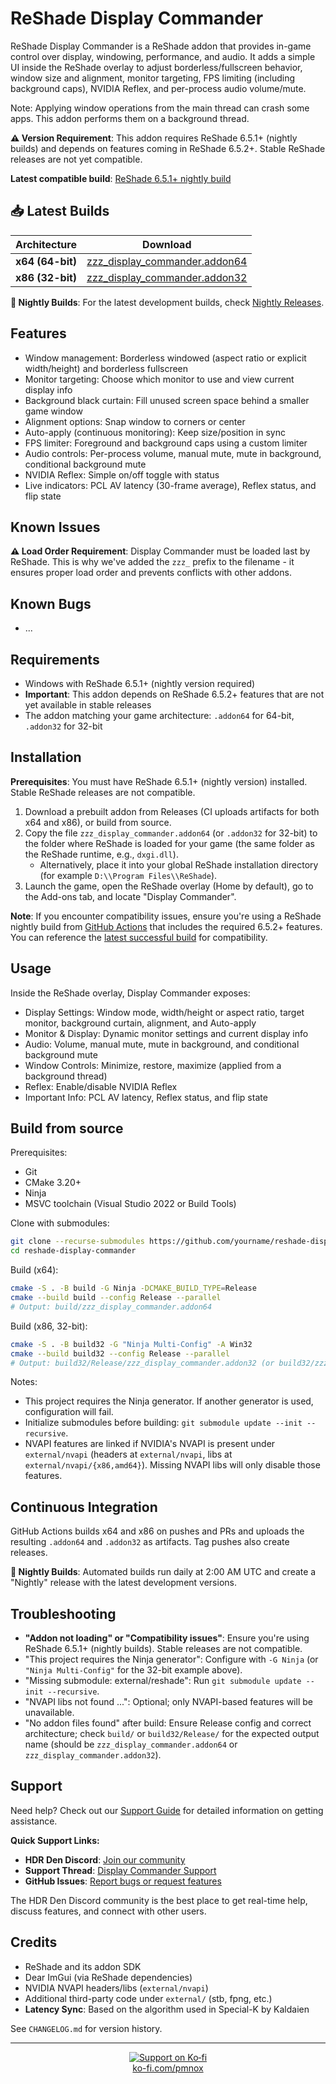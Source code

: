 # ReShade Display Commander

ReShade Display Commander is a ReShade addon that provides in-game control over display, windowing, performance, and audio. It adds a simple UI inside the ReShade overlay to adjust borderless/fullscreen behavior, window size and alignment, monitor targeting, FPS limiting (including background caps), NVIDIA Reflex, and per-process audio volume/mute.

Note: Applying window operations from the main thread can crash some apps. This addon performs them on a background thread.

**⚠️ Version Requirement**: This addon requires ReShade 6.5.1+ (nightly builds) and depends on features coming in ReShade 6.5.2+. Stable ReShade releases are not yet compatible.

**Latest compatible build**: [ReShade 6.5.1+ nightly build](https://github.com/crosire/reshade/actions/runs/17221413324)

## 📥 Latest Builds

| Architecture | Download |
|-------------|----------|
| **x64 (64-bit)** | [zzz_display_commander.addon64](../../releases/latest/download/zzz_display_commander.addon64) |
| **x86 (32-bit)** | [zzz_display_commander.addon32](../../releases/latest/download/zzz_display_commander.addon32) |

**🔄 Nightly Builds**: For the latest development builds, check [Nightly Releases](../../releases/tag/nightly).    

## Features

- Window management: Borderless windowed (aspect ratio or explicit width/height) and borderless fullscreen
- Monitor targeting: Choose which monitor to use and view current display info
- Background black curtain: Fill unused screen space behind a smaller game window
- Alignment options: Snap window to corners or center
- Auto-apply (continuous monitoring): Keep size/position in sync
- FPS limiter: Foreground and background caps using a custom limiter
- Audio controls: Per-process volume, manual mute, mute in background, conditional background mute
- NVIDIA Reflex: Simple on/off toggle with status
- Live indicators: PCL AV latency (30-frame average), Reflex status, and flip state

## Known Issues

**⚠️ Load Order Requirement**: Display Commander must be loaded last by ReShade. This is why we've added the `zzz_` prefix to the filename - it ensures proper load order and prevents conflicts with other addons.

## Known Bugs
- ...

## Requirements

- Windows with ReShade 6.5.1+ (nightly version required)
- **Important**: This addon depends on ReShade 6.5.2+ features that are not yet available in stable releases
- The addon matching your game architecture: `.addon64` for 64-bit, `.addon32` for 32-bit

## Installation

**Prerequisites**: You must have ReShade 6.5.1+ (nightly version) installed. Stable ReShade releases are not compatible.

1. Download a prebuilt addon from Releases (CI uploads artifacts for both x64 and x86), or build from source.
2. Copy the file `zzz_display_commander.addon64` (or `.addon32` for 32-bit) to the folder where ReShade is loaded for your game (the same folder as the ReShade runtime, e.g., `dxgi.dll`).
   - Alternatively, place it into your global ReShade installation directory (for example `D:\\Program Files\\ReShade`).
3. Launch the game, open the ReShade overlay (Home by default), go to the Add-ons tab, and locate "Display Commander".

**Note**: If you encounter compatibility issues, ensure you're using a ReShade nightly build from [GitHub Actions](https://github.com/crosire/reshade/actions) that includes the required 6.5.2+ features. You can reference the [latest successful build](https://github.com/crosire/reshade/actions/runs/17221413324) for compatibility.

## Usage

Inside the ReShade overlay, Display Commander exposes:

- Display Settings: Window mode, width/height or aspect ratio, target monitor, background curtain, alignment, and Auto-apply
- Monitor & Display: Dynamic monitor settings and current display info
- Audio: Volume, manual mute, mute in background, and conditional background mute
- Window Controls: Minimize, restore, maximize (applied from a background thread)
- Reflex: Enable/disable NVIDIA Reflex
- Important Info: PCL AV latency, Reflex status, and flip state

## Build from source

Prerequisites:

- Git
- CMake 3.20+
- Ninja
- MSVC toolchain (Visual Studio 2022 or Build Tools)

Clone with submodules:

```bash
git clone --recurse-submodules https://github.com/yourname/reshade-display-commander.git
cd reshade-display-commander
```

Build (x64):

```bash
cmake -S . -B build -G Ninja -DCMAKE_BUILD_TYPE=Release
cmake --build build --config Release --parallel
# Output: build/zzz_display_commander.addon64
```

Build (x86, 32-bit):

```bash
cmake -S . -B build32 -G "Ninja Multi-Config" -A Win32
cmake --build build32 --config Release --parallel
# Output: build32/Release/zzz_display_commander.addon32 (or build32/zzz_display_commander.addon32)
```

Notes:

- This project requires the Ninja generator. If another generator is used, configuration will fail.
- Initialize submodules before building: `git submodule update --init --recursive`.
- NVAPI features are linked if NVIDIA's NVAPI is present under `external/nvapi` (headers at `external/nvapi`, libs at `external/nvapi/{x86,amd64}`). Missing NVAPI libs will only disable those features.

## Continuous Integration

GitHub Actions builds x64 and x86 on pushes and PRs and uploads the resulting `.addon64` and `.addon32` as artifacts. Tag pushes also create releases.

**🔄 Nightly Builds**: Automated builds run daily at 2:00 AM UTC and create a "Nightly" release with the latest development versions.

## Troubleshooting

- **"Addon not loading" or "Compatibility issues"**: Ensure you're using ReShade 6.5.1+ (nightly builds). Stable releases are not compatible.
- "This project requires the Ninja generator": Configure with `-G Ninja` (or `"Ninja Multi-Config"` for the 32-bit example above).
- "Missing submodule: external/reshade": Run `git submodule update --init --recursive`.
- "NVAPI libs not found ...": Optional; only NVAPI-based features will be unavailable.
- "No addon files found" after build: Ensure Release config and correct architecture; check `build/` or `build32/Release/` for the expected output name (should be `zzz_display_commander.addon64` or `zzz_display_commander.addon32`).

## Support

Need help? Check out our [Support Guide](SUPPORT.md) for detailed information on getting assistance.

**Quick Support Links:**
- **HDR Den Discord**: [Join our community](https://discord.com/invite/WJ9YZctPND)
- **Support Thread**: [Display Commander Support](https://discord.com/channels/1161035767917850784/1403983735031857162)
- **GitHub Issues**: [Report bugs or request features](https://github.com/pmnoxx/reshade-display-commander/issues)

The HDR Den Discord community is the best place to get real-time help, discuss features, and connect with other users.

## Credits

- ReShade and its addon SDK
- Dear ImGui (via ReShade dependencies)
- NVIDIA NVAPI headers/libs (`external/nvapi`)
- Additional third-party code under `external/` (stb, fpng, etc.)
- **Latency Sync**: Based on the algorithm used in Special-K by Kaldaien

See `CHANGELOG.md` for version history.


---

<p align="center">
  <a href="https://ko-fi.com/pmnox" target="_blank">
    <img src="https://ko-fi.com/img/githubbutton_sm.svg" alt="Support on Ko‑fi" />
  </a>
  <br/>
  <a href="https://ko-fi.com/pmnox">ko-fi.com/pmnox</a>
  
</p>
